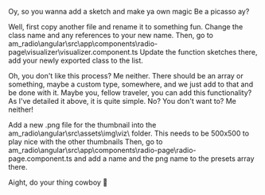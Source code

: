 Oy, so you wanna add a sketch and make ya own magic
Be a picasso ay?

Well, first copy another file and rename it to something fun. Change the class name and any references to your new name.
Then, go to am_radio\angular\src\app\components\radio-page\visualizer\visualizer.component.ts
Update the function sketches there, add your newly exported class to the list.

Oh, you don't like this process? Me neither. There should be an array or something, maybe a custom type, somewhere, and we just add to that and be done with it.
Maybe you, fellow traveler, you can add this functionality? As I've detailed it above, it is quite simple.
No? You don't want to? Me neither!

Add a new .png file for the thumbnail into the am_radio\angular\src\assets\img\viz\ folder.
This needs to be 500x500 to play nice with the other thumbnails
Then, go to am_radio\angular\src\app\components\radio-page\radio-page.component.ts and add a name and the png name to the presets array there.

Aight, do your thing cowboy 🤠